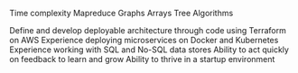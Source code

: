 Time complexity
Mapreduce
Graphs
Arrays
Tree
Algorithms


Define and develop deployable architecture through code using Terraform on AWS
Experience deploying microservices on Docker and Kubernetes
Experience working with SQL and No-SQL data stores
Ability to act quickly on feedback to learn and grow
Ability to thrive in a startup environment

